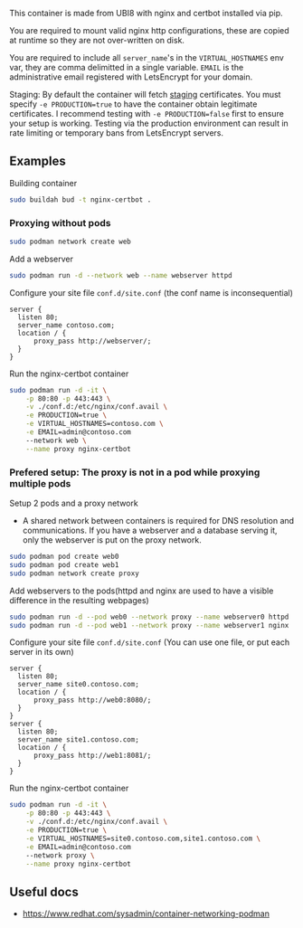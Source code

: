 This container is made from UBI8 with nginx and certbot installed via pip.

You are required to mount valid nginx http configurations, these are copied at runtime so they are not over-written on disk.

You are required to include all `server_name`'s in the `VIRTUAL_HOSTNAMES` env var, they are comma delimitted in a single variable. `EMAIL` is the administrative email registered with LetsEncrypt for your domain.

Staging: By default the container will fetch [staging](https://letsencrypt.org/docs/staging-environment/) certificates. You must specify `-e PRODUCTION=true` to have the container obtain legitimate certificates. I recommend testing with `-e PRODUCTION=false` first to ensure your setup is working. Testing via the production environment can result in rate limiting or temporary bans from LetsEncrypt servers.

## Examples
Building container
```bash
sudo buildah bud -t nginx-certbot .
```

### Proxying without pods
```bash
sudo podman network create web
```

Add a webserver
```bash
sudo podman run -d --network web --name webserver httpd
```

Configure your site file `conf.d/site.conf` (the conf name is inconsequential)
```
server {
  listen 80;
  server_name contoso.com;
  location / {
      proxy_pass http://webserver/;
  }
}
```

Run the nginx-certbot container
```bash
sudo podman run -d -it \
    -p 80:80 -p 443:443 \
    -v ./conf.d:/etc/nginx/conf.avail \
    -e PRODUCTION=true \
    -e VIRTUAL_HOSTNAMES=contoso.com \
    -e EMAIL=admin@contoso.com
    --network web \
    --name proxy nginx-certbot
```

### Prefered setup: The proxy is not in a pod while proxying multiple pods
Setup 2 pods and a proxy network
- A shared network between containers is required for DNS resolution and communications. If you have a webserver and a database serving it, only the webserver is put on the proxy network.
```bash
sudo podman pod create web0
sudo podman pod create web1
sudo podman network create proxy
```

Add webservers to the pods(httpd and nginx are used to have a visible difference in the resulting webpages)
```bash
sudo podman run -d --pod web0 --network proxy --name webserver0 httpd
sudo podman run -d --pod web1 --network proxy --name webserver1 nginx
```

Configure your site file `conf.d/site.conf` (You can use one file, or put each server in its own)
```
server {
  listen 80;
  server_name site0.contoso.com;
  location / {
      proxy_pass http://web0:8080/;
  }
}
server {
  listen 80;
  server_name site1.contoso.com;
  location / {
      proxy_pass http://web1:8081/;
  }
}
```

Run the nginx-certbot container
```bash
sudo podman run -d -it \
    -p 80:80 -p 443:443 \
    -v ./conf.d:/etc/nginx/conf.avail \
    -e PRODUCTION=true \
    -e VIRTUAL_HOSTNAMES=site0.contoso.com,site1.contoso.com \
    -e EMAIL=admin@contoso.com
    --network proxy \
    --name proxy nginx-certbot
```

## Useful docs
- https://www.redhat.com/sysadmin/container-networking-podman
